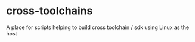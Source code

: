 cross-toolchains
================

A place for scripts helping to build cross toolchain / sdk using Linux as the host
